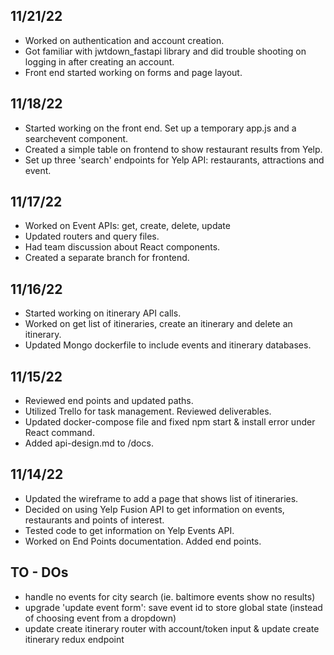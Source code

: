 ## 11/21/22
- Worked on authentication and account creation.
- Got familiar with jwtdown_fastapi library and did trouble shooting on logging in after creating an account.
- Front end started working on forms and page layout.

## 11/18/22
- Started working on the front end. Set up a temporary app.js and a searchevent component.
- Created a simple table on frontend to show restaurant results from Yelp.
- Set up three 'search' endpoints for Yelp API: restaurants, attractions and event.

## 11/17/22
- Worked on Event APIs: get, create, delete, update
- Updated routers and query files.
- Had team discussion about React components.
- Created a separate branch for frontend.

## 11/16/22
- Started working on itinerary API calls.
- Worked on get list of itineraries, create an itinerary and delete an itinerary.
- Updated Mongo dockerfile to include events and itinerary databases.

## 11/15/22
- Reviewed end points and updated paths.
- Utilized Trello for task management. Reviewed deliverables.
- Updated docker-compose file and fixed npm start & install error under React command.
- Added api-design.md to /docs.

## 11/14/22
- Updated the wireframe to add a page that shows list of itineraries.
- Decided on using Yelp Fusion API to get information on events, restaurants and points of interest.
- Tested code to get information on Yelp Events API.
- Worked on End Points documentation. Added end points.


## TO - DOs
- handle no events for city search (ie. baltimore events show no results)
- upgrade 'update event form': save event id to store global state (instead of choosing event from a dropdown)
- update create itinerary router with account/token input & update create itinerary redux endpoint
